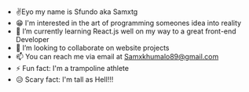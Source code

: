 - ✌️Eyo my name is Sfundo aka Samxtg
- 😁 I'm interested in the art of programming someones idea into reality
- 🌱 I’m currently learning React.js well on my way to a great front-end Developer
- 💞️ I’m looking to collaborate on website projects 
- 📫 You can reach me via email at Samxkhumalo89@gmail.com
- ⚡ Fun fact: I'm a trampoline athlete
- 😥 Scary fact: I'm tall as Hell!!!

<!---
SamXTG-tech/SamXTG-tech is a ✨ special ✨ repository because its `README.md` (this file) appears on your GitHub profile.
You can click the Preview link to take a look at your changes.
--->
